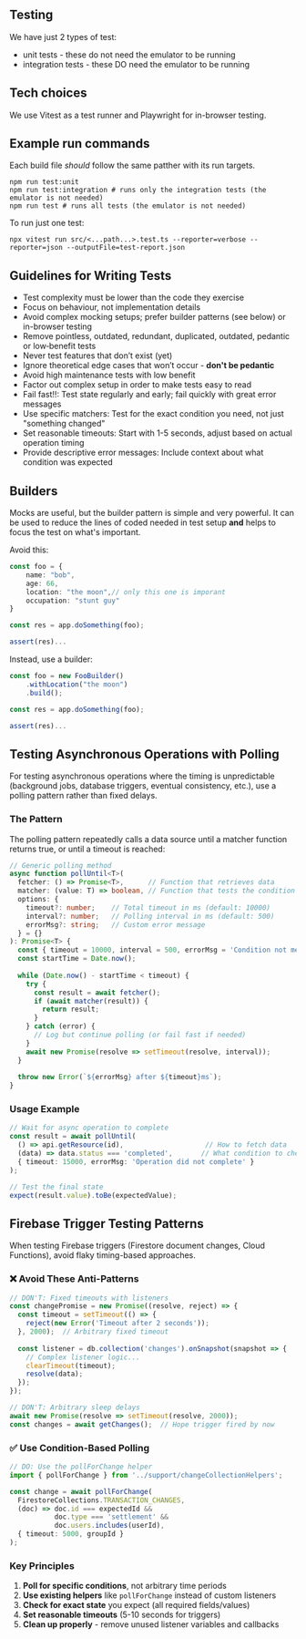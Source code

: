 ## Testing

We have just 2 types of test:

- unit tests - these do not need the emulator to be running
- integration tests - these DO need the emulator to be running

## Tech choices 

We use Vitest as a test runner and Playwright for in-browser testing.

## Example run commands

Each build file _should_ follow the same patther with its run targets. 

```
npm run test:unit
npm run test:integration # runs only the integration tests (the emulator is not needed) 
npm run test # runs all tests (the emulator is not needed) 
```

To run just one test:

```shell
npx vitest run src/<...path...>.test.ts --reporter=verbose --reporter=json --outputFile=test-report.json 
```

## Guidelines for Writing Tests

- Test complexity must be lower than the code they exercise
- Focus on behaviour, not implementation details
- Avoid complex mocking setups; prefer builder patterns (see below) or in-browser testing
- Remove pointless, outdated, redundant, duplicated, outdated, pedantic or low‑benefit tests
- Never test features that don’t exist (yet)
- Ignore theoretical edge cases that won’t occur - **don't be pedantic**
- Avoid high maintenance tests with low benefit
- Factor out complex setup in order to make tests easy to read
- Fail fast!!: Test state regularly and early; fail quickly with great error messages
- Use specific matchers: Test for the exact condition you need, not just "something changed"
- Set reasonable timeouts: Start with 1-5 seconds, adjust based on actual operation timing
- Provide descriptive error messages: Include context about what condition was expected

## Builders

Mocks are useful, but the builder pattern is simple and very powerful. It can be used to reduce the lines of coded needed in test setup **and** helps to focus the test on what's important.

Avoid this:

```typescript
const foo = {
    name: "bob",
    age: 66,
    location: "the moon",// only this one is imporant
    occupation: "stunt guy"
}

const res = app.doSomething(foo);

assert(res)...
```

Instead, use a builder:
```typescript
const foo = new FooBuilder()
    .withLocation("the moon")
    .build();

const res = app.doSomething(foo);

assert(res)...
```

## Testing Asynchronous Operations with Polling

For testing asynchronous operations where the timing is unpredictable (background jobs, database triggers, eventual consistency, etc.), use a polling pattern rather than fixed delays.

### The Pattern

The polling pattern repeatedly calls a data source until a matcher function returns true, or until a timeout is reached:

```typescript
// Generic polling method
async function pollUntil<T>(
  fetcher: () => Promise<T>,      // Function that retrieves data
  matcher: (value: T) => boolean, // Function that tests the condition
  options: {
    timeout?: number;    // Total timeout in ms (default: 10000)
    interval?: number;   // Polling interval in ms (default: 500)
    errorMsg?: string;   // Custom error message
  } = {}
): Promise<T> {
  const { timeout = 10000, interval = 500, errorMsg = 'Condition not met' } = options;
  const startTime = Date.now();
  
  while (Date.now() - startTime < timeout) {
    try {
      const result = await fetcher();
      if (await matcher(result)) {
        return result;
      }
    } catch (error) {
      // Log but continue polling (or fail fast if needed)
    }
    await new Promise(resolve => setTimeout(resolve, interval));
  }
  
  throw new Error(`${errorMsg} after ${timeout}ms`);
}
```

### Usage Example

```typescript
// Wait for async operation to complete
const result = await pollUntil(
  () => api.getResource(id),                    // How to fetch data
  (data) => data.status === 'completed',       // What condition to check
  { timeout: 15000, errorMsg: 'Operation did not complete' }
);

// Test the final state
expect(result.value).toBe(expectedValue);
```

## Firebase Trigger Testing Patterns

When testing Firebase triggers (Firestore document changes, Cloud Functions), avoid flaky timing-based approaches.

### ❌ Avoid These Anti-Patterns

```typescript
// DON'T: Fixed timeouts with listeners
const changePromise = new Promise((resolve, reject) => {
  const timeout = setTimeout(() => {
    reject(new Error('Timeout after 2 seconds'));
  }, 2000);  // Arbitrary fixed timeout
  
  const listener = db.collection('changes').onSnapshot(snapshot => {
    // Complex listener logic...
    clearTimeout(timeout);
    resolve(data);
  });
});
```

```typescript
// DON'T: Arbitrary sleep delays
await new Promise(resolve => setTimeout(resolve, 2000));
const changes = await getChanges();  // Hope trigger fired by now
```

### ✅ Use Condition-Based Polling

```typescript
// DO: Use the pollForChange helper
import { pollForChange } from '../support/changeCollectionHelpers';

const change = await pollForChange(
  FirestoreCollections.TRANSACTION_CHANGES,
  (doc) => doc.id === expectedId && 
           doc.type === 'settlement' &&
           doc.users.includes(userId),
  { timeout: 5000, groupId }
);
```

### Key Principles

1. **Poll for specific conditions**, not arbitrary time periods
2. **Use existing helpers** like `pollForChange` instead of custom listeners
3. **Check for exact state** you expect (all required fields/values)
4. **Set reasonable timeouts** (5-10 seconds for triggers)
5. **Clean up properly** - remove unused listener variables and callbacks

